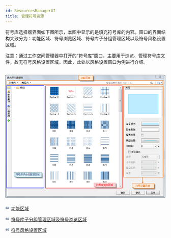 ```yaml
---
id: ResourcesManagerUI
title: 管理符号资源
---
```

符号库选择器界面如下图所示，本图中显示的是填充符号库的内容。窗口的界面结构大致分为：功能区域、符号浏览区域、符号库子分组管理区域以及符号风格设置区域。

注意：通过工作空间管理器中打开的“符号库”窗口，主要用于浏览、管理符号库文件，故无符号风格设置区域。因此，此处以风格设置窗口为例进行介绍。

![](img/SymLibManagerUI.png)  
---  
  
![](../../img/smalltitle.png) [功能区域](ManagerUIFunctions.htm)

![](../../img/smalltitle.png) [符号库子分组管理区域及符号浏览区域](ManagerUIGroupBrowse.htm)

![](../../img/smalltitle.png) [符号风格设置区域](ManagerUISymStyle.htm)

